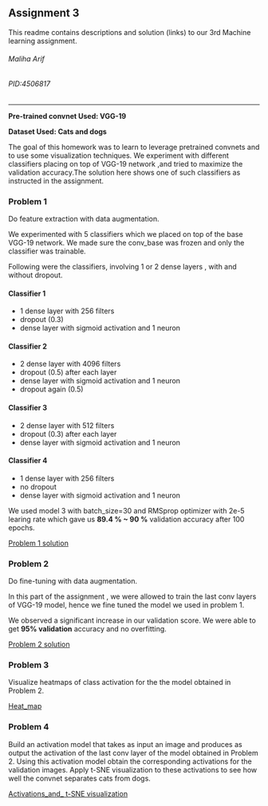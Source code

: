 ## Assignment 3

This readme contains descriptions and solution (links) to our 3rd Machine learning assignment.

###### Maliha Arif
###### PID:4506817

---


**Pre-trained convnet Used: VGG-19**

**Dataset Used: Cats and dogs**



The goal of this homework was to learn to leverage pretrained convnets and to use some visualization techniques. We 
experiment with different classifiers placing on top of VGG-19 network ,and tried to maximize the validation accuracy.The solution here shows one of such classifiers as instructed in the assignment.


### Problem 1

Do feature extraction with data augmentation.

We experimented with 5 classifiers which we placed on top of the base VGG-19 network. We made sure the conv_base was frozen and only the classifier was trainable.

Following were the classifiers, involving 1 or 2 dense layers , with and without dropout.

#### Classifier 1

- 1 dense layer with 256 filters
- dropout (0.3)
- dense layer with sigmoid activation and 1 neuron


#### Classifier 2

- 2 dense layer with 4096 filters
- dropout (0.5) after each layer
- dense layer with sigmoid activation and 1 neuron
- dropout again (0.5)


#### Classifier 3

- 2 dense layer with 512 filters
- dropout (0.3) after each layer
- dense layer with sigmoid activation and 1 neuron


#### Classifier 4

- 1 dense layer with 256 filters
- no dropout
- dense layer with sigmoid activation and 1 neuron


We used model 3 with batch_size=30 and RMSprop optimizer with 2e-5 learing rate which gave us **89.4 % ~ 90 %** validation accuracy after 100 epochs.


[Problem 1 solution](https://github.com/MalihaUCF/Machine-Learning-Course-Assignments-Spring-2019/blob/master/Assignment3/Problem1_HW3_v2.ipynb)



### Problem 2

Do fine-tuning with data augmentation. 


In this part of the assignment , we were allowed to train the last conv layers of VGG-19 model, hence we fine tuned the model we used in problem 1.

We observed a significant increase in our validation score. We were able to get **95% validation** accuracy and no overfitting.


[Problem 2 solution](https://github.com/MalihaUCF/Machine-Learning-Course-Assignments-Spring-2019/blob/master/Assignment3/Problem2_HW3_functionalAPI.ipynb)


### Problem 3


Visualize heatmaps of class activation for the the model obtained in Problem 2.


[Heat_map](https://github.com/MalihaUCF/Machine-Learning-Course-Assignments-Spring-2019/blob/master/Assignment3/Problem3_Visualize_Class_Activations.ipynb)



### Problem 4

Build an activation model that takes as input an image and produces as output the activation of the last conv layer of the model obtained in Problem 2. Using this activation model obtain the corresponding activations for the validation images. Apply t-SNE visualization to these activations to see how well the convnet separates cats from dogs.



[Activations_and_ t-SNE visualization](https://github.com/MalihaUCF/Machine-Learning-Course-Assignments-Spring-2019/blob/master/Assignment3/Problem4.ipynb)





